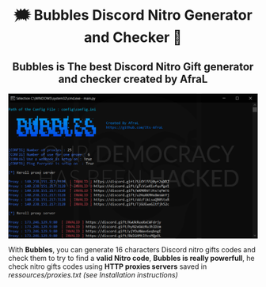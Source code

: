 <h1 align="center">🗯️ Bubbles Discord Nitro Generator and Checker 🧼</h3>
<h2 align="center"> Bubbles is The best Discord Nitro Gift generator and checker created by AfraL </h3>

<p align="center">
<img align="center" src=".img/Bubbles.PNG" width="900">
</p>

With **Bubbles**, you can generate 16 characters Discord nitro gifts codes and check them to try to find a **valid Nitro code**, **Bubbles is really powerfull**, he check nitro gifts codes using **HTTP proxies servers** saved in *ressources/proxies.txt (see Installation instructions)*
